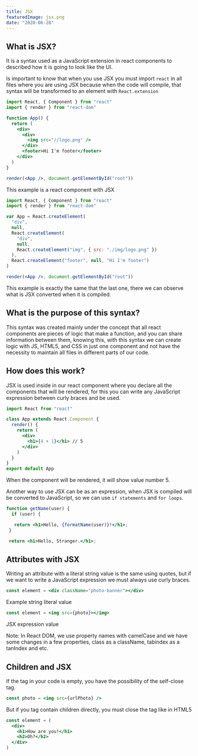 ```yaml
---
title: JSX
featuredImage: jsx.png
date: "2020-06-28"
---
```


## What is JSX?

It is a syntax used as a JavaScript extension in react components to described how it is going to look like the UI.

Is important to know that when you use JSX you must import `react` in all files where you are using JSX because when the code will compile, that syntax will be transformed to an element with `React.extension`

```jsx
import React, { Component } from "react"
import { render } from "react-dom"

function App() {
  return (
    <div>
      <div>
        <img src="//logo.png" />
      </div>
      <footer>Hi I'm footer</footer>
    </div>
  )
}

render(<App />, document.getElementById("root"))
```

This example is a react component with JSX

```jsx
import React, { Component } from "react"
import { render } from "react-dom"

var App = React.createElement(
  "div",
  null,
  React.createElement(
    "div",
    null,
    React.createElement("img", { src: "./img/logo.png" })
  ),
  React.createElement("footer", null, "Hi I'm footer")
)

render(<App />, document.getElementById("root"))
```

This example is exactly the same that the last one, there we can observe what is JSX converted when it is compiled.

## What is the purpose of this syntax?

This syntax was created mainly under the concept that all react components are pieces of logic that make a function, and you can share information between them, knowing this, with this syntax we can create logic with JS, HTML5, and CSS in just one component and not have the necessity to maintain all files in different parts of our code.

## How does this work?

JSX is used inside in our react component where you declare all the components that will be rendered, for this you can write any JavaScript expression between curly braces and be used.

```jsx
import React from "react"

class App extends React.Component {
  render() {
    return (
      <div>
        <h1>{4 + 1}</h1> // 5
      </div>
    )
  }
}
export default App
```

When the component will be rendered, it will show value number 5.

Another way to use JSX can be as an expression, when JSX is compiled will be converted to JavaScript, so we can use `if statements` and `for loops`.

```jsx
function getName(user) {
  if (user) {

   return <h1>Hello, {formatName(user)}!</h1>;
 }

 return <h1>Hello, Stranger.</h1>;
```

## Attributes with JSX

Writing an attribute with a literal string value is the same using quotes, but if we want to write a JavaScript expression we must always use curly braces.

```jsx
const element = <div className="photo-banner"></div>
```

Example string literal value

```jsx
const element = <img src={photo}></img>
```

JSX expression value

Note: In React DOM, we use property names with camelCase and we have some changes in a few properties, class as a className, tabindex as a tanIndex and etc.

## Children and JSX

If the tag in your code is empty, you have the possibility of the self-close tag.

```jsx
const photo = <img src={urlPhoto} />
```

But if you tag contain children directly, you must close the tag like in HTML5

```jsx
const element = (
  <div>
    <h1>How are you!</h1>
    <h2>Oh?</h2>
  </div>
)
```
